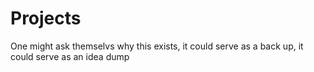 # Projects
One might ask themselvs why this exists, it could serve as a back up, it could serve as an idea dump